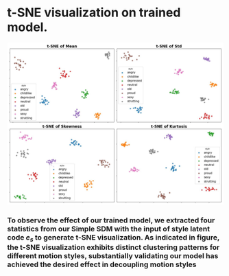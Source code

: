 # t-SNE visualization on trained model.

<img src="tsne_from_trained.jpg" width="1000"> 

### To observe the effect of our trained model, we extracted four statistics from our Simple SDM with the input of style latent code $e_s$ to generate t-SNE visualization. As indicated in figure, the t-SNE visualization exhibits distinct clustering patterns for different motion styles, substantially validating our model has achieved the desired effect in decoupling motion styles

